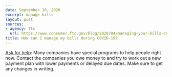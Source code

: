 ```yaml
---
date: September 10, 2020
excerpt: manage bills
layout: post
sources:
- agency: ftc
  url: https://www.consumer.ftc.gov/blog/2020/04/managing-your-bills-during-covid-19
title: How can I manage my bills during COVID-19?
---
```


[Ask for help](https://www.consumer.ftc.gov/blog/2020/04/managing-your-bills-during-covid-19): Many companies have special programs to help people right now. Contact the companies you owe money to and try to work out a new payment plan with lower payments or delayed due dates. Make sure to get any changes in writing.